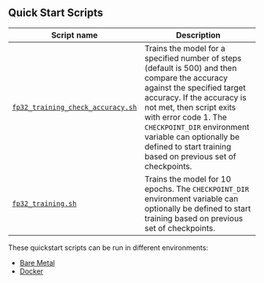 <!--- 40. Quick Start Scripts -->
## Quick Start Scripts

| Script name | Description |
|-------------|-------------|
| [`fp32_training_check_accuracy.sh`](fp32_training_check_accuracy.sh) | Trains the model for a specified number of steps (default is 500) and then compare the accuracy against the specified target accuracy. If the accuracy is not met, then script exits with error code 1. The `CHECKPOINT_DIR` environment variable can optionally be defined to start training based on previous set of checkpoints. |
| [`fp32_training.sh`](fp32_training.sh) | Trains the model for 10 epochs. The `CHECKPOINT_DIR` environment variable can optionally be defined to start training based on previous set of checkpoints. |

These quickstart scripts can be run in different environments:
* [Bare Metal](#bare-metal)
* [Docker](#docker)
